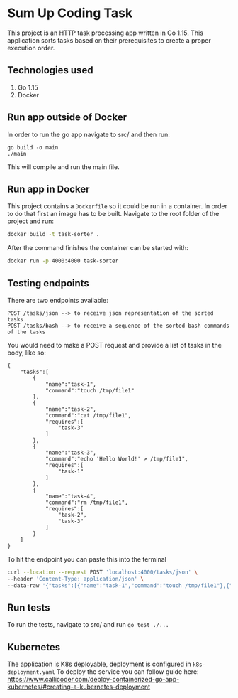 # Sum Up Coding Task
This project is an HTTP task processing app written in Go 1.15. This application sorts tasks based on their prerequisites to create a proper execution order.

## Technologies used

1. Go 1.15
2. Docker

## Run app outside of Docker

In order to run the go app navigate to src/ and then run:
```
go build -o main 
./main
```
This will compile and run the main file.
## Run app in Docker

This project contains a `Dockerfile` so it could be run in a container. In order to do that first
an image has to be built. Navigate to the root folder of the project and run:
```bash
docker build -t task-sorter .
```
After the command finishes the container can be started with:
```bash
docker run -p 4000:4000 task-sorter
```

## Testing endpoints
There are two endpoints available:
```bigquery
POST /tasks/json --> to receive json representation of the sorted tasks
POST /tasks/bash --> to receive a sequence of the sorted bash commands of the tasks
```
You would need to make a POST request and provide a list of tasks in the body, like so:
```bigquery
{
    "tasks":[
        {
            "name":"task-1",
            "command":"touch /tmp/file1"
        },
        {
            "name":"task-2",
            "command":"cat /tmp/file1",
            "requires":[
                "task-3"
            ]
        },
        {
            "name":"task-3",
            "command":"echo 'Hello World!' > /tmp/file1",
            "requires":[
                "task-1"
            ]
        },
        {
            "name":"task-4",
            "command":"rm /tmp/file1",
            "requires":[
                "task-2",
                "task-3"
            ]
        }
    ]
}
```
To hit the endpoint you can paste this into the terminal
 ```bash
curl --location --request POST 'localhost:4000/tasks/json' \
--header 'Content-Type: application/json' \
--data-raw '{"tasks":[{"name":"task-1","command":"touch /tmp/file1"},{"name":"task-2","command":"cat /tmp/file1","requires":["task-3"]},{"name":"task-3","command":"echo '\''Hello World!'\'' > /tmp/file1","requires":["task-1"]},{"name":"task-4","command":"rm /tmp/file1","requires":["task-2","task-3"]}]}'
 ```

## Run tests
To run the tests, navigate to src/ and run `go test ./...`

## Kubernetes

The application is K8s deployable, deployment is configured in `k8s-deployment.yaml` To deploy the service you can follow guide here: https://www.callicoder.com/deploy-containerized-go-app-kubernetes/#creating-a-kubernetes-deployment
